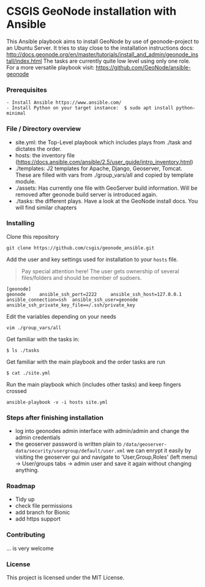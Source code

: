 
# CSGIS GeoNode installation with Ansible

This Ansible playbook aims to install GeoNode by use of geonode-project to an Ubuntu Server. 
It tries to stay close to the installation instructions docs: http://docs.geonode.org/en/master/tutorials/install_and_admin/geonode_install/index.html
The tasks are currently quite low level using only one role. For a more versatile playbook visit: 
https://github.com/GeoNode/ansible-geonode

### Prerequisites
```
- Install Ansible https://www.ansible.com/
- Install Python on your target instance:  $ sudo apt install python-minimal
```

### File / Directory overview

- site.yml: the Top-Level playbook which includes plays from ./task and dictates the order.
- hosts: the inventory file (https://docs.ansible.com/ansible/2.5/user_guide/intro_inventory.html)
- ./templates: J2 templates for Apache, Django, Geoserver, Tomcat. These are filled with vars from ./group_vars/all and copied by template module.
- ./assets: Has currently one file with GeoServer build information. Will be removed after geonode build server is introduced again.
- ./tasks: the different plays. Have a look at the GeoNode install docs. You will find similar chapters



### Installing

Clone this repository

```
git clone https://github.com/csgis/geonode_ansible.git
```

Add the user and key settings used for installation to your `hosts` file. 
> Pay special attention here! The user gets ownership of several files/folders and should be member of sudoers.

```
[geonode]
geonode     ansible_ssh_port=2222     ansible_ssh_host=127.0.0.1 ansible_connection=ssh  ansible_ssh_user=geonode ansible_ssh_private_key_file=∞/.ssh/private_key
```

Edit the variables depending on your needs
```
vim ./group_vars/all
```
Get familiar with the tasks in:
```
$ ls ./tasks
```
Get familiar with the main playbook and the order tasks are run
```
$ cat ./site.yml
```
Run the main playbook which (includes other tasks) and keep fingers crossed
```
ansible-playbook -v -i hosts site.yml
```

### Steps after finishing installation
- log into geonodes admin interface with admin/admin and change the admin credentials
- the geoserver password is written plain to `/data/geoserver-data/security/usergroup/default/user.xml` we can enrypt it easily by visiting the geoserver gui and navigate to 'User,Group,Roles' (left menu) -> User/groups tabs -> admin user and save it again without changing anything. 



### Roadmap
- Tidy up
- check file permissions
- add branch for Bionic
- add https support


### Contributing
... is very welcome

### License
This project is licensed under the MIT License.
